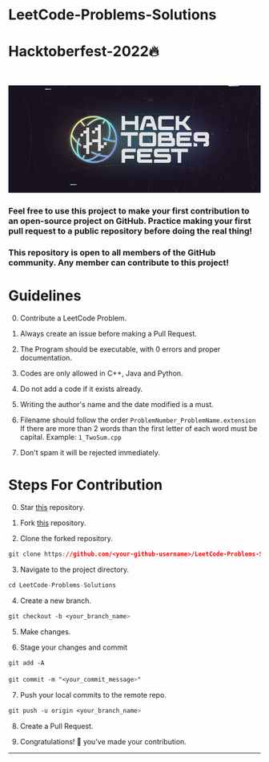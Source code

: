 # LeetCode-Problems-Solutions

# Hacktoberfest-2022🔥

<br>
<p align="center">
  <img src="_images/Logo.JPG">
</p>

### Feel free to use this project to make your first contribution to an open-source project on GitHub. Practice making your first pull request to a public repository before doing the real thing!

### This repository is open to all members of the GitHub community. Any member can contribute to this project!

# Guidelines

0. Contribute a LeetCode Problem. 

1. Always create an issue before making a Pull Request.

2. The Program should be executable, with 0 errors and proper documentation.

3. Codes are only allowed in C++, Java and Python. 

4. Do not add a code if it exists already.

5. Writing the author's name and the date modified is a must.

6. Filename should follow the order
       ````ProblemNumber_ProblemName.extension````
   If there are more than 2 words than the first letter of each word must be capital.
   Example:   ````1_TwoSum.cpp````
       
7. Don't spam it will be rejected immediately.


   



# Steps For Contribution

0. Star <a href="https://github.com/tanyagupta0201/LeetCode-Problems-Solutions" title="this">this</a> repository.

1. Fork <a href="https://github.com/tanyagupta0201/LeetCode-Problems-Solutions" title="this">this</a> repository.

2. Clone the forked repository.
```css
git clone https://github.com/<your-github-username>/LeetCode-Problems-Solutions
```
  
3. Navigate to the project directory.
```py
cd LeetCode-Problems-Solutions
```

4. Create a new branch.
```css
git checkout -b <your_branch_name>
```

5. Make changes.

6. Stage your changes and commit
```css
git add -A

git commit -m "<your_commit_message>"
```

7. Push your local commits to the remote repo.
```css
git push -u origin <your_branch_name>
```

8. Create a Pull Request.

9. Congratulations! 🎉 you've made your contribution.


---
